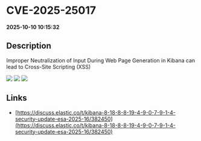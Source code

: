# CVE-2025-25017

**2025-10-10 10:15:32**

## Description
Improper Neutralization of Input During Web Page Generation in Kibana can lead to Cross-Site Scripting (XSS)

![](https://img.shields.io/static/v1?label=Score&message=8.2&color=red)
![](https://img.shields.io/static/v1?label=Severity&message=HIGH&color=red)
![](https://img.shields.io/static/v1?label=CWE&message=XSS&color=green)

## Links
- [https://discuss.elastic.co/t/kibana-8-18-8-8-19-4-9-0-7-9-1-4-security-update-esa-2025-16/382450](https://discuss.elastic.co/t/kibana-8-18-8-8-19-4-9-0-7-9-1-4-security-update-esa-2025-16/382450)
